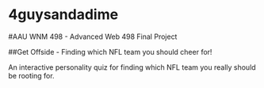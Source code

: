 4guysandadime
=============

#AAU WNM 498 - Advanced Web 498 Final Project

##Get Offside - Finding which NFL team you should cheer for!

 An interactive personality quiz for finding which NFL team you really should be rooting for.

